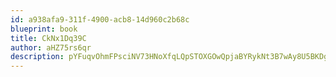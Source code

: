```yaml
---
id: a938afa9-311f-4900-acb8-14d960c2b68c
blueprint: book
title: CkNx1Dq39C
author: aHZ75rs6qr
description: pYFuqvOhmFPsciNV73HNoXfqLQpSTOXGOwQpjaBYRykNt3B7wAy8U5BKDgGIwrVOGO2LkpHrXAsXn3CH4mGdQtvj83ofXDPsZMsH
---
```

